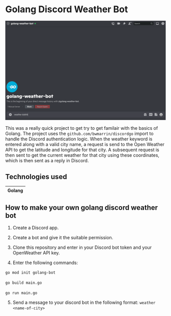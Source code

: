 # Golang Discord Weather Bot

![golang discord bot](assets/go-bot.gif)

This was a really quick project to get try to get familair with the basics of Golang. The project uses the `github.com/bwmarrin/discordgo` import to handle the Discord authentication logic. When the weather keyword is entered along with a valid city name, a request is send to the Open Weather API to get the latitude and longitude for that city. A subsequent request is then sent to get the current weather for that city using these coordinates, which is then sent as a reply in Discord.

## Technologies used

| Golang |
| ------ |

## How to make your own golang discord weather bot

1. Create a Discord app.

2. Create a bot and give it the suitable permission.

3. Clone this repository and enter in your Discord bot token and your OpenWeather API key.

4. Enter the following commands:

```
go mod init golang-bot

go build main.go

go run main.go
```

5. Send a message to your discord bot in the following format: `weather <name-of-city>`
